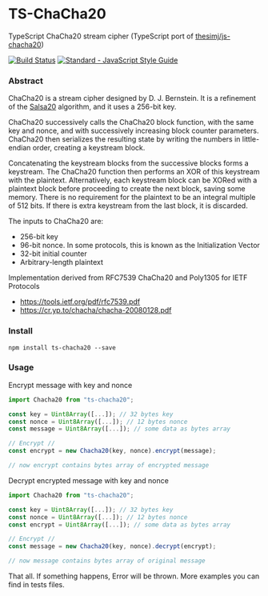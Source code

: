 # TS-ChaCha20
TypeScript ChaCha20 stream cipher (TypeScript port of [thesimj/js-chacha20](https://github.com/thesimj/js-chacha20))

[![Build Status](https://travis-ci.org/thesimj/js-chacha20.svg?branch=master)](https://travis-ci.org/thesimj/js-chacha20)
[![Standard - JavaScript Style Guide](https://img.shields.io/badge/code_style-standard-brightgreen.svg)](http://standardjs.com/)

### Abstract
ChaCha20 is a stream cipher designed by D. J. Bernstein.
It is a refinement of the [Salsa20](https://github.com/thesimj/js-salsa20) algorithm, and it uses a 256-bit key.

ChaCha20 successively calls the ChaCha20 block function, with the same key and nonce, and with successively increasing block counter parameters.
ChaCha20 then serializes the resulting state by writing the numbers in little-endian order, creating a keystream block.

Concatenating the keystream blocks from the successive blocks forms a keystream.
The ChaCha20 function then performs an XOR of this keystream with the plaintext.
Alternatively, each keystream block can be XORed with a plaintext block before proceeding to create the next block, saving some memory.
There is no requirement for the plaintext to be an integral multiple of 512 bits.  If there is extra keystream from the last block, it is discarded.

The inputs to ChaCha20 are:
- 256-bit key
- 96-bit nonce.  In some protocols, this is known as the Initialization Vector
- 32-bit initial counter
- Arbitrary-length plaintext

Implementation derived from RFC7539
ChaCha20 and Poly1305 for IETF Protocols
- https://tools.ietf.org/pdf/rfc7539.pdf
- https://cr.yp.to/chacha/chacha-20080128.pdf

### Install
```
npm install ts-chacha20 --save
```

### Usage
Encrypt message with key and nonce
```javascript
import Chacha20 from "ts-chacha20";

const key = Uint8Array([...]); // 32 bytes key
const nonce = Uint8Array([...]); // 12 bytes nonce
const message = Uint8Array([...]); // some data as bytes array

// Encrypt //
const encrypt = new Chacha20(key, nonce).encrypt(message);

// now encrypt contains bytes array of encrypted message
```

Decrypt encrypted message with key and nonce
```javascript
import Chacha20 from "ts-chacha20";

const key = Uint8Array([...]); // 32 bytes key
const nonce = Uint8Array([...]); // 12 bytes nonce
const encrypt = Uint8Array([...]); // some data as bytes array

// Encrypt //
const message = new Chacha20(key, nonce).decrypt(encrypt);

// now message contains bytes array of original message
```

That all. If something happens, Error will be thrown.
More examples you can find in tests files.
